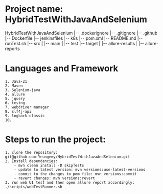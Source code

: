# Project name: HybridTestWithJavaAndSelenium

HybridTestWithJavaAndSelenium
|-- .dockerignore
|-- .gitignore
|-- .github
|-- Dockerfile
|-- jenkinsfiles
|-- k8s
|-- pom.xml
|-- README.md
|-- runTest.sh
|-- src
| |-- main
| |-- test
|-- target
| |-- allure-results
| |-- allure-reports

# Languages and Framework

    1. Java-21
    2. Maven
    3. Selenium-java
    4. allure
    5. jquery
    6. testng
    7. webdriver manager
    8. slf4j-api
    9. logback-classic
    10. 

# Steps to run the project:

    1. clone the repository: git@github.com:Yeungemy/HybridTestWithJavaAndSelenium.git
    2. Install dependencies: 
        - mvn clean install -D skipTests
        - update to latest version: mvn versions:use-latest-versions
        - commit to the changes to pom file: mvn versions:commit
        - revert changes: mvn versions:revert
    3. run web UI test and then open allure report accordingly: ./scripts/webTestRunner.sh
